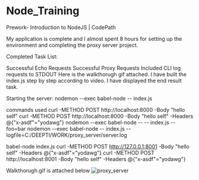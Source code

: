 # Node_Training

Prework- Introduction to NodeJS | CodePath

My application is complete and I almost spent 8 hours for setting up the environment and completing the proxy server project.

Completed Task List:

Successful Echo Requests Successful Proxy Requests Included CLI log requests to STDOUT Here is the walkthorugh gif attached. I have built the index.js step by step according to video. I have displayed the end result task.

Starting the server: nodemon --exec babel-node -- index.js

commands used
 curl -METHOD POST http://localhost:8000  -Body "hello self"
  curl -METHOD POST http://localhost:8000  -Body "hello self" -Headers @{"x-asdf"="yodawg"}
   nodemon --exec babel-node -- -- index.js --foo=bar
      nodemon --exec babel-node -- index.js --logfile=C:/DEEPTI/WORK/proxy_server/server.log

   babel-node index.js
    curl -METHOD POST http://127.0.0.1:8001  -Body "hello self" -Headers @{"x-asdf"="yodawg"}
	curl -METHOD POST http://localhost:8001  -Body "hello self" -Headers @{"x-asdf"="yodawg"}

Walkthorugh.gif is attached below
![proxy_server](https://cloud.githubusercontent.com/assets/3597382/12122851/74d4ffa2-b392-11e5-8bcc-b9e616bf4b39.gif)
